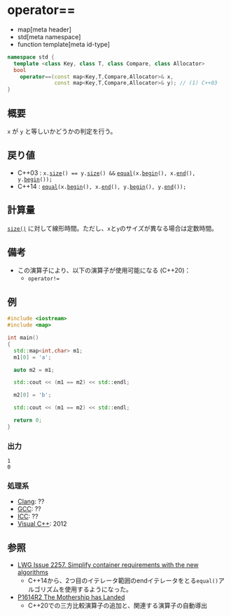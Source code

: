 # operator==
* map[meta header]
* std[meta namespace]
* function template[meta id-type]

```cpp
namespace std {
  template <class Key, class T, class Compare, class Allocator>
  bool
    operator==(const map<Key,T,Compare,Allocator>& x,
               const map<Key,T,Compare,Allocator>& y); // (1) C++03
}
```

## 概要
`x` が `y` と等しいかどうかの判定を行う。


## 戻り値
- C++03 : `x.`[`size`](size.md)`() == y.`[`size`](size.md)`() &&` [`equal`](/reference/algorithm/equal.md)`(x.`[`begin`](begin.md)`(), x.`[`end`](end.md)`(), y.`[`begin`](begin.md)`());`
- C++14 : [`equal`](/reference/algorithm/equal.md)`(x.`[`begin`](begin.md)`(), x.`[`end`](end.md)`(), y.`[`begin`](begin.md)`(), y.`[`end`](end.md)`());`


## 計算量
[`size()`](/reference/map/map/size.md) に対して線形時間。ただし、`x`と`y`のサイズが異なる場合は定数時間。


## 備考
- この演算子により、以下の演算子が使用可能になる (C++20)：
    - `operator!=`


## 例
```cpp example
#include <iostream>
#include <map>

int main()
{
  std::map<int,char> m1;
  m1[0] = 'a';

  auto m2 = m1;

  std::cout << (m1 == m2) << std::endl;

  m2[0] = 'b';

  std::cout << (m1 == m2) << std::endl;

  return 0;
}
```

### 出力
```
1
0
```

### 処理系
- [Clang](/implementation.md#clang): ??
- [GCC](/implementation.md#gcc): ??
- [ICC](/implementation.md#icc): ??
- [Visual C++](/implementation.md#visual_cpp): 2012


## 参照
- [LWG Issue 2257. Simplify container requirements with the new algorithms](http://www.open-std.org/jtc1/sc22/wg21/docs/lwg-defects.html#2257)
    - C++14から、2つ目のイテレータ範囲のendイテレータをとる`equal()`アルゴリズムを使用するようになった。
- [P1614R2 The Mothership has Landed](https://www.open-std.org/jtc1/sc22/wg21/docs/papers/2019/p1614r2.html)
    - C++20での三方比較演算子の追加と、関連する演算子の自動導出

